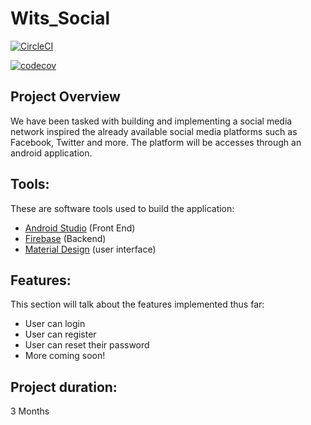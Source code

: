 # Wits_Social

[![CircleCI](https://circleci.com/gh/KatlehoWMphuthi/Wits_Social/tree/main.svg?style=svg)](https://circleci.com/gh/KatlehoWMphuthi/Wits_Social/tree/main)

[![codecov](https://codecov.io/gh/KatlehoWMphuthi/Wits_Social/branch/main/graph/badge.svg?token=U5ARIHIK87)](https://codecov.io/gh/KatlehoWMphuthi/Wits_Social)


## Project Overview
We have been tasked with building and implementing a social media network inspired the already available social media platforms such as Facebook, Twitter and more.
The platform will be accesses through an android application.

## Tools:
These are software tools used to build the application:
- [Android Studio](https://developer.android.com/studio) (Front End)
- [Firebase](https://firebase.google.com/) (Backend)
- [Material Design](https://material.io/develop/android) (user interface)

## Features:
This section will talk about the features implemented thus far:
- User can login
- User can register
- User can reset their password 
- More coming soon!

## Project duration:

3 Months 



